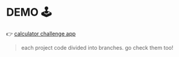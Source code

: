 # DEMO 🕹️

👉 [calculator challenge app](https://calculator-challenge-amrhnshh.netlify.app/)

> each project code divided into branches. go check them too!